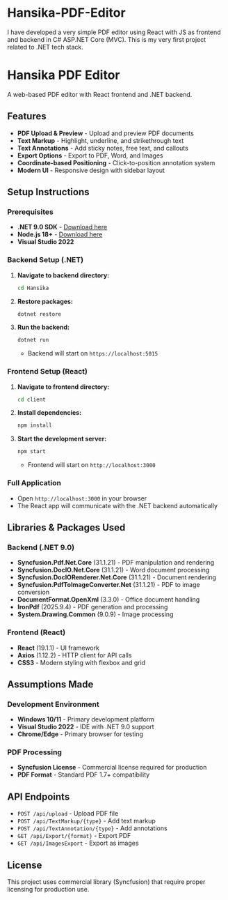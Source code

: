 # Hansika-PDF-Editor
I have developed a very simple PDF editor using React with JS as frontend and backend in C# ASP.NET Core (MVC). This is my very first project related to .NET tech stack.

# Hansika PDF Editor

A web-based PDF editor with React frontend and .NET backend.

## Features

- **PDF Upload & Preview** - Upload and preview PDF documents
- **Text Markup** - Highlight, underline, and strikethrough text
- **Text Annotations** - Add sticky notes, free text, and callouts
- **Export Options** - Export to PDF, Word, and Images
- **Coordinate-based Positioning** - Click-to-position annotation system
- **Modern UI** - Responsive design with sidebar layout

## Setup Instructions

### Prerequisites

- **.NET 9.0 SDK** - [Download here](https://dotnet.microsoft.com/download/dotnet/9.0)
- **Node.js 18+** - [Download here](https://nodejs.org/)
- **Visual Studio 2022** 

### Backend Setup (.NET)

1. **Navigate to backend directory:**
   ```bash
   cd Hansika
   ```

2. **Restore packages:**
   ```bash
   dotnet restore
   ```

3. **Run the backend:**
   ```bash
   dotnet run
   ```
   - Backend will start on `https://localhost:5015`

### Frontend Setup (React)

1. **Navigate to frontend directory:**
   ```bash
   cd client
   ```

2. **Install dependencies:**
   ```bash
   npm install
   ```

3. **Start the development server:**
   ```bash
   npm start
   ```
   - Frontend will start on `http://localhost:3000`

### Full Application

- Open `http://localhost:3000` in your browser
- The React app will communicate with the .NET backend automatically

## Libraries & Packages Used

### Backend (.NET 9.0)

- **Syncfusion.Pdf.Net.Core** (31.1.21) - PDF manipulation and rendering
- **Syncfusion.DocIO.Net.Core** (31.1.21) - Word document processing
- **Syncfusion.DocIORenderer.Net.Core** (31.1.21) - Document rendering
- **Syncfusion.PdfToImageConverter.Net** (31.1.21) - PDF to image conversion
- **DocumentFormat.OpenXml** (3.3.0) - Office document handling
- **IronPdf** (2025.9.4) - PDF generation and processing
- **System.Drawing.Common** (9.0.9) - Image processing


### Frontend (React)

- **React** (19.1.1) - UI framework
- **Axios** (1.12.2) - HTTP client for API calls
- **CSS3** - Modern styling with flexbox and grid

## Assumptions Made

### Development Environment
- **Windows 10/11** - Primary development platform
- **Visual Studio 2022** - IDE with .NET 9.0 support
- **Chrome/Edge** - Primary browser for testing

### PDF Processing
- **Syncfusion License** - Commercial license required for production
- **PDF Format** - Standard PDF 1.7+ compatibility


## API Endpoints

- `POST /api/upload` - Upload PDF file
- `POST /api/TextMarkup/{type}` - Add text markup
- `POST /api/TextAnnotation/{type}` - Add annotations
- `GET /api/Export/{format}` - Export PDF
- `GET /api/ImagesExport` - Export as images

## License

This project uses commercial library (Syncfusion) that require proper licensing for production use.



